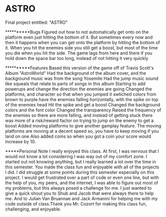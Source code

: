 # ASTRO
Final project entitled: "ASTRO" 

**********Bugs
Figured out how to not automatically get onto on the platform even just hitting the bottom of it. 
But sometimes every now and then it happens when you can get onto the platform by hitting the bottom of it.
When you hit the enemies side you still get a boost, but most of the time you die when you hit the side.
The game lags from here and there if you hold down the space bar too long, instead of not hitting it very quickly 


**********Features
Based this version of the game off of Travis Scott's Album "AstroWorld"
Had the background of the album cover, and the background music was from the song Yosemite
Had the jump music sound like squeals that relate to parts of songs in this album 
Starting to add powerups and change the direction the enemies are going 
Changed the platforms, and character so that when you jumped it swtiched colors from brown to purple 
have the enemies falling horizontally, with the spike on top of the enemies head
Hit the spike and get a boost 
Changed the background colors and the font color
Changed the transparency 
Raised the frequency of the enemies so there are more falling, and 
instead of getting stuck there was more of a risk/reward factor on trying to jump on the enemy to get a boost
Added moving platforms to give another gamplay feature. 
The moving platforms are moving at a decent speed so, you have to keep moving if you land on one
Also added coins so when you got a coin your score would increase by 10. 



*****Personal Note
I really enjoyed this class. At first, I was nervous that I would not know a lot considering I was way out of my comfort zone. 
I started out not knowing anything, but I really learned a lot over the time in this semester. You made the class fun and enjoyable 
with all of the projects I did. I did struggle at some points during this semester especially on this project. I would get frustrated
over a part of code or even one line, but with the help of you, my peers, and the internet, I was able to figure out most of my problems,
but this always posed a challenge for me. I just wanted to give a quick shout you to Shub and Jacob that were always there to help me. And to Julian Van Bruannae and Jack Armanini for helping me with my code outside of class.Thank you Mr. Cozort for making this class fun, challenging, and enjoyable. 
